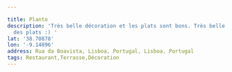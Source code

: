 ```yaml
---

title: Planto
description: 'Très belle décoration et les plats sont bons. Très belle présentation
  des plats :) '
lat: '38.70878'
lon: '-9.14896'
address: Rua da Boavista, Lisboa, Portugal, Lisboa, Portugal
tags: Restaurant,Terrasse,Décoration
---
```

